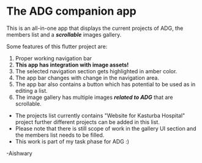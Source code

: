 # The ADG companion app

This is an all-in-one app that displays the current projects of ADG, the members list and a *__scrollable__* images gallery.

Some features of this flutter project are:
1. Proper working navigation bar
2. __This app has integration with image assets!__
3. The selected navigation section gets highlighted in amber color.
4. The app bar changes with change in the navigation area.
5. The app bar also contains a button which has potential to be used as in editing a list.
6. The image gallery has multiple images *__related to ADG__* that are scrollable.

* The projects list currently contains "Website for Kasturba Hospital" project further different projects can be added in this list.
* Please note that there is still scope of work in the gallery UI section and the members list needs to be filled.
* This work is part of my task phase for ADG :)

-Aishwary
